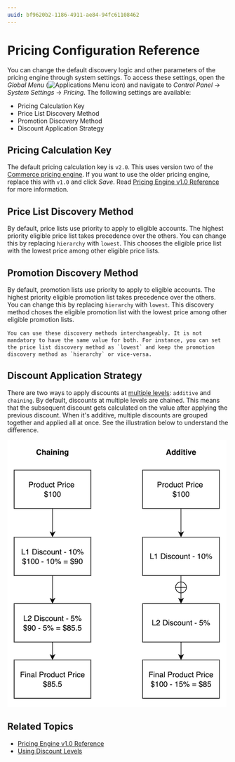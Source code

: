 ```yaml
---
uuid: bf9620b2-1186-4911-ae84-94fc61108462
---
```

# Pricing Configuration Reference

You can change the default discovery logic and other parameters of the pricing engine through system settings. To access these settings, open the *Global Menu* (![Applications Menu icon](../images/icon-applications-menu.png)) and navigate to *Control Panel* &rarr; *System Settings* &rarr; *Pricing*. The following settings are available:

* Pricing Calculation Key
* Price List Discovery Method
* Promotion Discovery Method
* Discount Application Strategy

## Pricing Calculation Key

The default pricing calculation key is `v2.0`. This uses version two of the [Commerce pricing engine](./introduction-to-pricing.md). If you want to use the older pricing engine, replace this with `v1.0` and click *Save*. Read [Pricing Engine v1.0 Reference](./introduction-to-pricing.md#pricing-engine-v10-reference) for more information. 

## Price List Discovery Method

By default, price lists use priority to apply to eligible accounts. The highest priority eligible price list takes precedence over the others. You can change this by replacing `hierarchy` with `lowest`. This chooses the eligible price list with the lowest price among other eligible price lists. 

## Promotion Discovery Method

By default, promotion lists use priority to apply to eligible accounts. The highest priority eligible promotion list takes precedence over the others. You can change this by replacing `hierarchy` with `lowest`. This discovery method choses the eligible promotion list with the lowest price among other eligible promotion lists. 

```{note}
You can use these discovery methods interchangeably. It is not mandatory to have the same value for both. For instance, you can set the price list discovery method as `lowest` and keep the promotion discovery method as `hierarchy` or vice-versa. 
```

## Discount Application Strategy

There are two ways to apply discounts at [multiple levels](./promoting-products/using-discount-levels.md): `additive` and `chaining`. By default, discounts at multiple levels are chained. This means that the subsequent discount gets calculated on the value after applying the previous discount. When it's additive, multiple discounts are grouped together and applied all at once. See the illustration below to understand the difference. 

![The difference between additive and chaining strategies.](./pricing-configuration-reference/images/01.png)

## Related Topics

* [Pricing Engine v1.0 Reference](./introduction-to-pricing.md#pricing-engine-v10-reference)
* [Using Discount Levels](./promoting-products/using-discount-levels.md)
